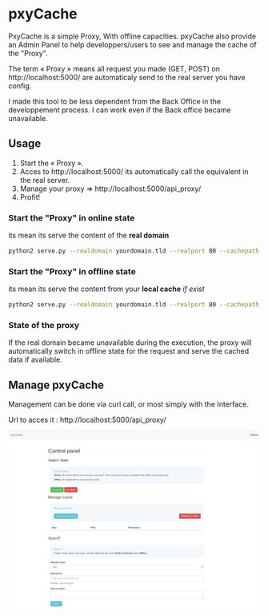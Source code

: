 pxyCache
========

PxyCache is a simple Proxy, With offline capacities. pxyCache also provide an Admin Panel to help developpers/users to see and manage the cache of the "Proxy".

The term « Proxy » means all request you made (GET, POST) on http://localhost:5000/ are automaticaly send to the real server you have config.

I made this tool to be less dependent from the Back Office in the developpement process. I can work even if the Back office became unavailable.

## Usage

1. Start the « Proxy ».
2. Acces to http://localhost:5000/ its automatically call the equivalent in the real server.
3. Manage your proxy => http://localhost:5000/api_proxy/
4. Profit!

### Start the "Proxy" in online state
its mean its serve the content of the __real domain__

```bash
python2 serve.py --realdomain yourdomain.tld --realport 80 --cachepath "/tmp/cache" --online
```

### Start the "Proxy" in offline state
its mean its serve the content from your __local cache__ _if exist_

```bash
python2 serve.py --realdomain yourdomain.tld --realport 80 --cachepath "/tmp/cache" --offline
```

### State of the proxy

If the real domain became unavailable during the execution, the proxy will automatically switch in offline state for the request and serve the cached data if available.


## Manage pxyCache

Management can be done via curl call, or most simply with the Interface.

Url to acces it : http://localhost:5000/api_proxy/

![Management Interface](./api_proxy/static/pxyCache.png "Management Interface")

